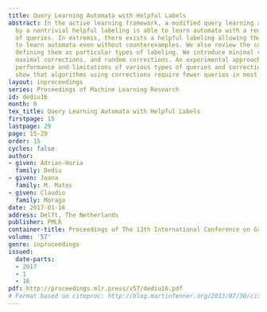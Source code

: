 ```yaml
---
title: Query Learning Automata with Helpful Labels
abstract: In the active learning framework, a modified query learning algorithm benefiting
  by a nontrivial helpful labeling is able to learn automata with a reduced number
  of queries. In extremis, there exists a helpful labeling allowing the algorithm
  to learn automata even without counterexamples. We also review the correction queries
  defining them as particular types of labeling. We introduce minimal corrections,
  maximal corrections, and random corrections. An experimental approach compares the
  performance and limitations of various types of queries and corrections. The results
  show that algorithms using corrections require fewer queries in most of the cases.
layout: inproceedings
series: Proceedings of Machine Learning Research
id: dediu16
month: 0
tex_title: Query Learning Automata with Helpful Labels
firstpage: 15
lastpage: 29
page: 15-29
order: 15
cycles: false
author:
- given: Adrian-Horia
  family: Dediu
- given: Joana
  family: M. Matos
- given: Claudio
  family: Moraga
date: 2017-01-16
address: Delft, The Netherlands
publisher: PMLR
container-title: Proceedings of The 13th International Conference on Grammatical Inference
volume: '57'
genre: inproceedings
issued:
  date-parts:
  - 2017
  - 1
  - 16
pdf: http://proceedings.mlr.press/v57/dediu16.pdf
# Format based on citeproc: http://blog.martinfenner.org/2013/07/30/citeproc-yaml-for-bibliographies/
---
```

